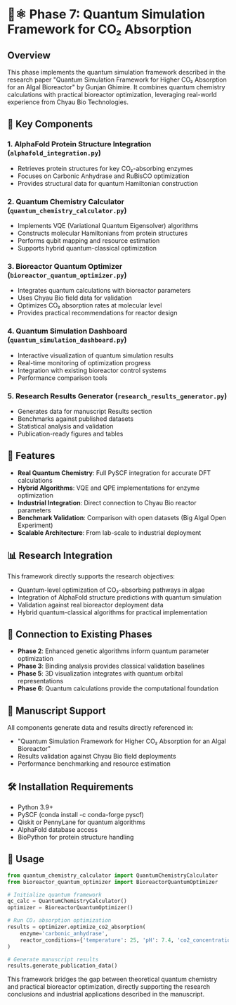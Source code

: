 # 🔬⚛️ Phase 7: Quantum Simulation Framework for CO₂ Absorption

## Overview
This phase implements the quantum simulation framework described in the research paper "Quantum Simulation Framework for Higher CO₂ Absorption for an Algal Bioreactor" by Gunjan Ghimire. It combines quantum chemistry calculations with practical bioreactor optimization, leveraging real-world experience from Chyau Bio Technologies.

## 🧬 Key Components

### 1. AlphaFold Protein Structure Integration (`alphafold_integration.py`)
- Retrieves protein structures for key CO₂-absorbing enzymes
- Focuses on Carbonic Anhydrase and RuBisCO optimization
- Provides structural data for quantum Hamiltonian construction

### 2. Quantum Chemistry Calculator (`quantum_chemistry_calculator.py`)
- Implements VQE (Variational Quantum Eigensolver) algorithms
- Constructs molecular Hamiltonians from protein structures
- Performs qubit mapping and resource estimation
- Supports hybrid quantum-classical optimization

### 3. Bioreactor Quantum Optimizer (`bioreactor_quantum_optimizer.py`)
- Integrates quantum calculations with bioreactor parameters
- Uses Chyau Bio field data for validation
- Optimizes CO₂ absorption rates at molecular level
- Provides practical recommendations for reactor design

### 4. Quantum Simulation Dashboard (`quantum_simulation_dashboard.py`)
- Interactive visualization of quantum simulation results
- Real-time monitoring of optimization progress
- Integration with existing bioreactor control systems
- Performance comparison tools

### 5. Research Results Generator (`research_results_generator.py`)
- Generates data for manuscript Results section
- Benchmarks against published datasets
- Statistical analysis and validation
- Publication-ready figures and tables

## 🚀 Features

- **Real Quantum Chemistry**: Full PySCF integration for accurate DFT calculations
- **Hybrid Algorithms**: VQE and QPE implementations for enzyme optimization
- **Industrial Integration**: Direct connection to Chyau Bio reactor parameters
- **Benchmark Validation**: Comparison with open datasets (Big Algal Open Experiment)
- **Scalable Architecture**: From lab-scale to industrial deployment

## 📊 Research Integration

This framework directly supports the research objectives:
- Quantum-level optimization of CO₂-absorbing pathways in algae
- Integration of AlphaFold structure predictions with quantum simulation
- Validation against real bioreactor deployment data
- Hybrid quantum-classical algorithms for practical implementation

## 🔗 Connection to Existing Phases

- **Phase 2**: Enhanced genetic algorithms inform quantum parameter optimization
- **Phase 3**: Binding analysis provides classical validation baselines
- **Phase 5**: 3D visualization integrates with quantum orbital representations
- **Phase 6**: Quantum calculations provide the computational foundation

## 📝 Manuscript Support

All components generate data and results directly referenced in:
- "Quantum Simulation Framework for Higher CO₂ Absorption for an Algal Bioreactor"
- Results validation against Chyau Bio field deployments
- Performance benchmarking and resource estimation

## 🛠️ Installation Requirements

- Python 3.9+
- PySCF (conda install -c conda-forge pyscf)
- Qiskit or PennyLane for quantum algorithms
- AlphaFold database access
- BioPython for protein structure handling

## 🎯 Usage

```python
from quantum_chemistry_calculator import QuantumChemistryCalculator
from bioreactor_quantum_optimizer import BioreactorQuantumOptimizer

# Initialize quantum framework
qc_calc = QuantumChemistryCalculator()
optimizer = BioreactorQuantumOptimizer()

# Run CO₂ absorption optimization
results = optimizer.optimize_co2_absorption(
    enzyme='carbonic_anhydrase',
    reactor_conditions={'temperature': 25, 'pH': 7.4, 'co2_concentration': 0.04}
)

# Generate manuscript results
results.generate_publication_data()
```

This framework bridges the gap between theoretical quantum chemistry and practical bioreactor optimization, directly supporting the research conclusions and industrial applications described in the manuscript.